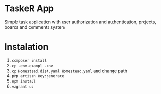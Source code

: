 # TaskeR App 

Simple task application with user authorization and
authentication, projects, boards and comments system

# Instalation

  1. ``composer install``
  2. ``cp .env.exampl .env``
  3. ``cp Homestead.dist.yaml Homestead.yaml`` and change path
  4. ``php artisan key:generate``  
  5. ``npm install``
  6. ``vagrant up``